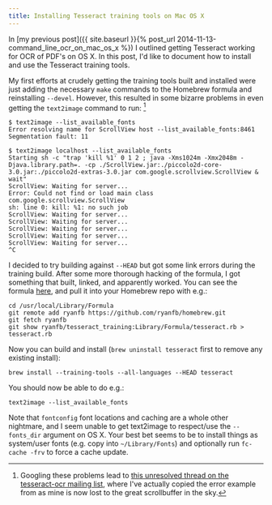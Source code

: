 ```yaml
---
title: Installing Tesseract training tools on Mac OS X
---
```


In [my previous post]({{ site.baseurl }}{% post_url 2014-11-13-command_line_ocr_on_mac_os_x %}) I outlined getting Tesseract working for OCR of PDF's on OS X. In this post, I'd like to document how to install and use the Tesseract training tools.

My first efforts at crudely getting the training tools built and installed were just adding the necessary `make` commands to the Homebrew formula and reinstalling `--devel`. However, this resulted in some bizarre problems in even getting the `text2image` command to run: [^scrollview]

    $ text2image --list_available_fonts 
    Error resolving name for ScrollView host --list_available_fonts:8461 
    Segmentation fault: 11

    $ text2image localhost --list_available_fonts
    Starting sh -c "trap 'kill %1' 0 1 2 ; java -Xms1024m -Xmx2048m -Djava.library.path=. -cp ./ScrollView.jar:./piccolo2d-core-3.0.jar:./piccolo2d-extras-3.0.jar com.google.scrollview.ScrollView & wait"
    ScrollView: Waiting for server...
    Error: Could not find or load main class com.google.scrollview.ScrollView
    sh: line 0: kill: %1: no such job
    ScrollView: Waiting for server...
    ScrollView: Waiting for server...
    ScrollView: Waiting for server...
    ScrollView: Waiting for server...
    ScrollView: Waiting for server...
    ^C

I decided to try building against `--HEAD` but got some link errors during the training build. After some more thorough hacking of the formula, I got something that built, linked, and apparently worked. You can see the formula [here](https://github.com/ryanfb/homebrew/blob/tesseract_training/Library/Formula/tesseract.rb), and pull it into your Homebrew repo with e.g.:

    cd /usr/local/Library/Formula
    git remote add ryanfb https://github.com/ryanfb/homebrew.git
    git fetch ryanfb
    git show ryanfb/tesseract_training:Library/Formula/tesseract.rb > tesseract.rb

Now you can build and install (`brew uninstall tesseract` first to remove any existing install):

    brew install --training-tools --all-languages --HEAD tesseract

You should now be able to do e.g.:

    text2image --list_available_fonts

Note that `fontconfig` font locations and caching are a whole other nightmare, and I seem unable to get text2image to respect/use the `--fonts_dir` argument on OS X. Your best bet seems to be to install things as system/user fonts (e.g. copy into `~/Library/Fonts`) and optionally run `fc-cache -frv` to force a cache update.

[^scrollview]: Googling these problems lead to [this unresolved thread on the tesseract-ocr mailing list](https://groups.google.com/forum/#!topic/tesseract-ocr/wdTWg7Qkb_g), where I've actually copied the error example from as mine is now lost to the great scrollbuffer in the sky.
